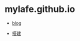 # mylafe.github.io

- [blog](https://mylafe.github.io/)

- [搭建](https://guides.github.com/features/pages/)

